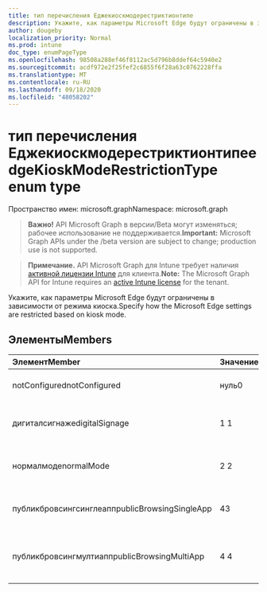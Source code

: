 ```yaml
---
title: тип перечисления Еджекиоскмодерестриктионтипе
description: Укажите, как параметры Microsoft Edge будут ограничены в зависимости от режима киоска.
author: dougeby
localization_priority: Normal
ms.prod: intune
doc_type: enumPageType
ms.openlocfilehash: 98508a288ef46f8112ac5d796b8ddef64c5940e2
ms.sourcegitcommit: acdf972e2f25fef2c6855f6f28a63c0762228ffa
ms.translationtype: MT
ms.contentlocale: ru-RU
ms.lasthandoff: 09/18/2020
ms.locfileid: "48058202"
---
```

# <a name="edgekioskmoderestrictiontype-enum-type"></a><span data-ttu-id="eee97-103">тип перечисления Еджекиоскмодерестриктионтипе</span><span class="sxs-lookup"><span data-stu-id="eee97-103">edgeKioskModeRestrictionType enum type</span></span>

<span data-ttu-id="eee97-104">Пространство имен: microsoft.graph</span><span class="sxs-lookup"><span data-stu-id="eee97-104">Namespace: microsoft.graph</span></span>

> <span data-ttu-id="eee97-105">**Важно!** API Microsoft Graph в версии/Beta могут изменяться; рабочее использование не поддерживается.</span><span class="sxs-lookup"><span data-stu-id="eee97-105">**Important:** Microsoft Graph APIs under the /beta version are subject to change; production use is not supported.</span></span>

> <span data-ttu-id="eee97-106">**Примечание.** API Microsoft Graph для Intune требует наличия [активной лицензии Intune](https://go.microsoft.com/fwlink/?linkid=839381) для клиента.</span><span class="sxs-lookup"><span data-stu-id="eee97-106">**Note:** The Microsoft Graph API for Intune requires an [active Intune license](https://go.microsoft.com/fwlink/?linkid=839381) for the tenant.</span></span>

<span data-ttu-id="eee97-107">Укажите, как параметры Microsoft Edge будут ограничены в зависимости от режима киоска.</span><span class="sxs-lookup"><span data-stu-id="eee97-107">Specify how the Microsoft Edge settings are restricted based on kiosk mode.</span></span>

## <a name="members"></a><span data-ttu-id="eee97-108">Элементы</span><span class="sxs-lookup"><span data-stu-id="eee97-108">Members</span></span>
|<span data-ttu-id="eee97-109">Элемент</span><span class="sxs-lookup"><span data-stu-id="eee97-109">Member</span></span>|<span data-ttu-id="eee97-110">Значение</span><span class="sxs-lookup"><span data-stu-id="eee97-110">Value</span></span>|<span data-ttu-id="eee97-111">Описание</span><span class="sxs-lookup"><span data-stu-id="eee97-111">Description</span></span>|
|:---|:---|:---|
|<span data-ttu-id="eee97-112">notConfigured</span><span class="sxs-lookup"><span data-stu-id="eee97-112">notConfigured</span></span>|<span data-ttu-id="eee97-113">нуль</span><span class="sxs-lookup"><span data-stu-id="eee97-113">0</span></span>|<span data-ttu-id="eee97-114">Не настроено (не ограничено).</span><span class="sxs-lookup"><span data-stu-id="eee97-114">Not configured (unrestricted).</span></span>|
|<span data-ttu-id="eee97-115">дигиталсигнаже</span><span class="sxs-lookup"><span data-stu-id="eee97-115">digitalSignage</span></span>|<span data-ttu-id="eee97-116">1 </span><span class="sxs-lookup"><span data-stu-id="eee97-116">1</span></span>|<span data-ttu-id="eee97-117">Интерактивная и цифровая подпись в режиме одного приложения.</span><span class="sxs-lookup"><span data-stu-id="eee97-117">Interactive/Digital signage in single-app mode.</span></span>|
|<span data-ttu-id="eee97-118">нормалмоде</span><span class="sxs-lookup"><span data-stu-id="eee97-118">normalMode</span></span>|<span data-ttu-id="eee97-119">2 </span><span class="sxs-lookup"><span data-stu-id="eee97-119">2</span></span>|<span data-ttu-id="eee97-120">В обычном режиме (полная версия Microsoft EDGE).</span><span class="sxs-lookup"><span data-stu-id="eee97-120">Normal mode (full version of Microsoft Edge).</span></span>|
|<span data-ttu-id="eee97-121">публикбровсингсинглеапп</span><span class="sxs-lookup"><span data-stu-id="eee97-121">publicBrowsingSingleApp</span></span>|<span data-ttu-id="eee97-122">4</span><span class="sxs-lookup"><span data-stu-id="eee97-122">3</span></span>|<span data-ttu-id="eee97-123">Общедоступный обзор в режиме одного приложения.</span><span class="sxs-lookup"><span data-stu-id="eee97-123">Public browsing in single-app mode.</span></span>|
|<span data-ttu-id="eee97-124">публикбровсингмултиапп</span><span class="sxs-lookup"><span data-stu-id="eee97-124">publicBrowsingMultiApp</span></span>|<span data-ttu-id="eee97-125">4 </span><span class="sxs-lookup"><span data-stu-id="eee97-125">4</span></span>|<span data-ttu-id="eee97-126">Общедоступный обзор (InPrivate) в режиме нескольких приложений.</span><span class="sxs-lookup"><span data-stu-id="eee97-126">Public browsing (inPrivate) in multi-app mode.</span></span>|






